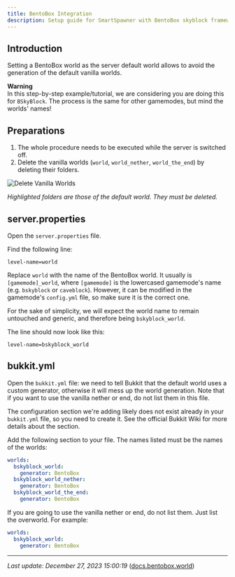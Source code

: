 ```yaml
---
title: BentoBox Integration
description: Setup guide for SmartSpawner with BentoBox skyblock framework.
---
```


## Introduction

Setting a BentoBox world as the server default world allows to avoid the generation of the default vanilla worlds.

**Warning**  
In this step-by-step example/tutorial, we are considering you are doing this for `BSkyBlock`. The process is the same for other gamemodes, but mind the worlds' names!

## Preparations

1. The whole procedure needs to be executed while the server is switched off.  
2. Delete the vanilla worlds (`world`, `world_nether`, `world_the_end`) by deleting their folders.

![Delete Vanilla Worlds](https://user-images.githubusercontent.com/20014332/62977233-bebf1180-be1e-11e9-9ec8-ddcfd3352b13.png)

*Highlighted folders are those of the default world. They must be deleted.*

## server.properties

Open the `server.properties` file.

Find the following line:

```
level-name=world
```

Replace `world` with the name of the BentoBox world. It usually is `[gamemode]_world`, where `[gamemode]` is the lowercased gamemode's name (e.g. `bskyblock` or `caveblock`). However, it can be modified in the gamemode's `config.yml` file, so make sure it is the correct one.

For the sake of simplicity, we will expect the world name to remain untouched and generic, and therefore being `bskyblock_world`.

The line should now look like this:

```
level-name=bskyblock_world
```

## bukkit.yml

Open the `bukkit.yml` file: we need to tell Bukkit that the default world uses a custom generator, otherwise it will mess up the world generation. Note that if you want to use the vanilla nether or end, do not list them in this file.

The configuration section we're adding likely does not exist already in your `bukkit.yml` file, so you need to create it. See the official Bukkit Wiki for more details about the section.

Add the following section to your file. The names listed must be the names of the worlds:

```yaml
worlds:
  bskyblock_world:
    generator: BentoBox
  bskyblock_world_nether:
    generator: BentoBox
  bskyblock_world_the_end:
    generator: BentoBox
```

If you are going to use the vanilla nether or end, do not list them. Just list the overworld. For example:

```yaml
worlds:
  bskyblock_world:
    generator: BentoBox
```

---

*Last update: December 27, 2023 15:00:19* ([docs.bentobox.world](https://docs.bentobox.world/en/latest/BentoBox/Set-a-BentoBox-world-as-the-server-default-world/))
